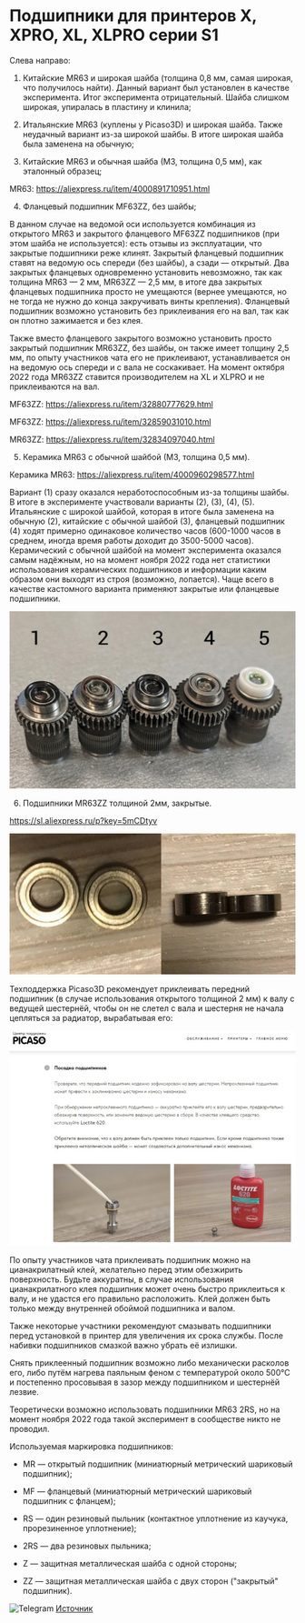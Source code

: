 # Подшипники для принтеров X, XPRO, XL, XLPRO серии S1

Слева направо:

1. Китайские MR63 и широкая шайба (толщина 0,8 мм, самая широкая, что получилось найти). Данный вариант был установлен в качестве эксперимента. Итог эксперимента отрицательный. Шайба слишком широкая, упиралась в пластину и клинила;

2. Итальянские MR63 (куплены у Picaso3D) и широкая шайба. Также неудачный вариант из-за широкой шайбы. В итоге широкая шайба была заменена на обычную;

3. Китайские MR63 и обычная шайба (М3, толщина 0,5 мм), как эталонный образец;

MR63: https://aliexpress.ru/item/4000891710951.html

4. Фланцевый подшипник MF63ZZ, без шайбы;

В данном случае на ведомой оси используется комбинация из открытого MR63 и закрытого фланцевого MF63ZZ подшипников (при этом шайба не используется): есть отзывы из эксплуатации, что закрытые подшипники реже клинят. Закрытый фланцевый подшипник ставят на ведомую ось спереди (без шайбы), а сзади — открытый. Два закрытых фланцевых одновременно установить невозможно, так как толщина MR63 — 2 мм, MR63ZZ — 2,5 мм, в итоге два закрытых фланцевых подшипника просто не умещаются (вернее умещаются, но не тогда не нужно до конца закручивать винты крепления). Фланцевый подшипник возможно установить без приклеивания его на вал, так как он плотно зажимается и без клея. 

Также вместо фланцевого закрытого возможно установить просто закрытый подшипник MR63ZZ, без шайбы, он также имеет толщину 2,5 мм, по опыту участников чата его не приклеивают, устанавливается он на ведомую ось спереди и с вала не соскакивает. На момент октября 2022 года MR63ZZ ставится производителем на XL и XLPRO и не приклеиваются на вал.

MF63ZZ: https://aliexpress.ru/item/32880777629.html

MF63ZZ: https://aliexpress.ru/item/32859031010.html

MR63ZZ: https://aliexpress.ru/item/32834097040.html

5. Керамика MR63 с обычной шайбой (М3, толщина 0,5 мм).

Керамика MR63: https://aliexpress.ru/item/4000960298577.html


Вариант (1) сразу оказался неработоспособным из-за толщины шайбы. В итоге в эксперименте участвовали варианты (2), (3), (4), (5). Итальянские с широкой шайбой, которая в итоге была заменена на обычную (2), китайские с обычной шайбой (3), фланцевый подшипник (4) ходят примерно одинаковое количество часов (600-1000 часов в среднем, иногда время работы доходит до 3500-5000 часов). Керамический с обычной шайбой на момент эксперимента оказался самым надёжным, но на момент ноября 2022 года нет статистики использования керамических подшипников и информации каким образом они выходят из строя (возможно, лопается). Чаще всего в качестве кастомного варианта применяют закрытые или фланцевые подшипники.

![Подшипники_Ы1](./img/Подшипники_Ы1.jpg)


6. Подшипники MR63ZZ толщиной 2мм, закрытые.

https://sl.aliexpress.ru/p?key=5mCDtyv

![MR63ZZ_2mm](./img/MR63ZZ_2mm.jpg)


Техподдержка Picaso3D рекомендует приклеивать передний подшипник (в случае использования открытого толщиной 2 мм) к валу с ведущей шестернëй, чтобы он не слетел с вала и шестерня не начала цепляться за радиатор, вырабатывая его:

![Центр_поддержки_посадка_подшипников](./img/Центр_поддержки_посадка_подшипников.jpg)


По опыту участников чата приклеивать подшипник можно на цианакрилатный клей, желательно перед этим обезжирить поверхность. Будьте аккуратны, в случае использования цианакрилатного клея подшипник может очень быстро приклеиться к валу, и не удастся его правильно расположить. Клей должен быть только между внутренней обоймой подшипника и валом.


Также некоторые участники рекомендуют смазывать подшипники перед установкой в принтер для увеличения их срока службы. После набивки подшипников смазкой важно убрать её излишки.

Снять приклеенный подшипник возможно либо механически расколов его, либо путём нагрева паяльным феном с температурой около 500°С и постепенно просовывая в зазор между подшипником и шестернёй лезвие.


Теоретически возможно использовать подшипники MR63 2RS, но на момент ноября 2022 года такой эксперимент в сообществе никто не проводил.


Используемая маркировка подшипников:

+ MR — открытый подшипник (миниатюрный метрический шариковый подшипник);

+ MF — фланцевый (миниатюрный метрический шариковый подшипник с фланцем);

+ RS — один резиновый пыльник (контактное уплотнение из каучука, прорезиненное уплотнение);

+ 2RS — два резиновых пыльника;

+ Z — защитная металлическая шайба с одной стороны;

+ ZZ — защитная металлическая шайба с двух сторон ("закрытый" подшипник).


<picture><source media="(prefers-color-scheme: dark)" srcset="https://cdn.simpleicons.org/telegram/white"> <source media="(prefers-color-scheme: light)" srcset="https://cdn.simpleicons.org/telegram/black"> <img src="https://cdn.simpleicons.org/telegram/.svg" alt="Telegram" alight=left height="20" width="20"></picture> [Источник](https://t.me/Picaso3dUnofficial/244110)
